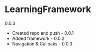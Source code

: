 # LearningFramework

0.0.3

- Created repo and push -   0.0.1
- Added framework       -   0.0.2
- Navigation & Callbaks -   0.0.3
